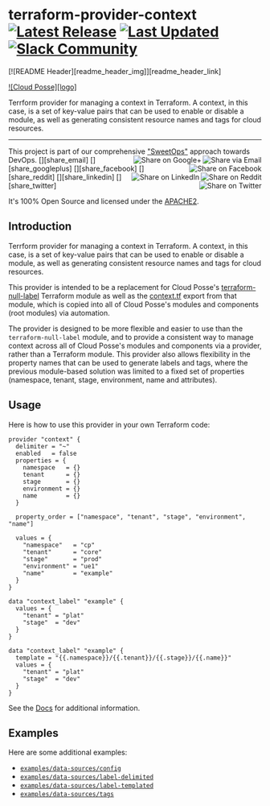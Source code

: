 
<!-- markdownlint-disable -->
# terraform-provider-context [![Latest Release](https://img.shields.io/github/release/cloudposse/terraform-provider-context.svg?style=for-the-badge)](https://github.com/cloudposse/terraform-provider-context/releases/latest) [![Last Updated](https://img.shields.io/github/last-commit/cloudposse/terraform-provider-context.svg?style=for-the-badge)](https://github.com/cloudposse/terraform-provider-context/commits) [![Slack Community](https://slack.cloudposse.com/for-the-badge.svg)](https://slack.cloudposse.com)
<!-- markdownlint-restore -->

[![README Header][readme_header_img]][readme_header_link]

[![Cloud Posse][logo]](https://cpco.io/homepage)

<!--




  ** DO NOT EDIT THIS FILE
  **
  ** This file was automatically generated by the `build-harness`.
  ** 1) Make all changes to `README.yaml`
  ** 2) Run `make init` (you only need to do this once)
  ** 3) Run`make readme` to rebuild this file.
  **
  ** (We maintain HUNDREDS of open source projects. This is how we maintain our sanity.)
  **





-->

Terrform provider for managing a context in Terraform. A context, in this case, is a set of key-value pairs that can
be used to enable or disable a module, as well as generating consistent resource names and tags for cloud resources.

---

This project is part of our comprehensive ["SweetOps"](https://cpco.io/sweetops) approach towards DevOps.
[<img align="right" title="Share via Email" src="https://docs.cloudposse.com/images/ionicons/ios-email-outline-2.0.1-16x16-999999.svg"/>][share_email]
[<img align="right" title="Share on Google+" src="https://docs.cloudposse.com/images/ionicons/social-googleplus-outline-2.0.1-16x16-999999.svg" />][share_googleplus]
[<img align="right" title="Share on Facebook" src="https://docs.cloudposse.com/images/ionicons/social-facebook-outline-2.0.1-16x16-999999.svg" />][share_facebook]
[<img align="right" title="Share on Reddit" src="https://docs.cloudposse.com/images/ionicons/social-reddit-outline-2.0.1-16x16-999999.svg" />][share_reddit]
[<img align="right" title="Share on LinkedIn" src="https://docs.cloudposse.com/images/ionicons/social-linkedin-outline-2.0.1-16x16-999999.svg" />][share_linkedin]
[<img align="right" title="Share on Twitter" src="https://docs.cloudposse.com/images/ionicons/social-twitter-outline-2.0.1-16x16-999999.svg" />][share_twitter]




It's 100% Open Source and licensed under the [APACHE2](LICENSE).












## Introduction

Terrform provider for managing a context in Terraform. A context, in this case, is a set of key-value pairs that can
be used to enable or disable a module, as well as generating consistent resource names and tags for cloud resources.

This provider is intended to be a replacement for Cloud Posse's
[terraform-null-label](https://github.com/cloudposse/terraform-null-label) Terraform module as well as the
[context.tf](https://github.com/cloudposse/terraform-null-label/blob/main/exports/context.tf) export from that module,
which is copied into all of Cloud Posse's modules and components (root modules) via automation.

The provider is designed to be more flexible and easier to use than the `terraform-null-label` module, and to provide
a consistent way to manage context across all of Cloud Posse's modules and components via a provider, rather than a
Terraform module. This provider also allows flexibility in the property names that can be used to generate labels and
tags, where the previous module-based solution was limited to a fixed set of properties (namespace, tenant, stage,
environment, name and attributes).





## Usage



Here is how to use this provider in your own Terraform code:

```hcl
provider "context" {
  delimiter = "~"
  enabled   = false
  properties = {
    namespace   = {}
    tenant      = {}
    stage       = {}
    environment = {}
    name        = {}
  }

  property_order = ["namespace", "tenant", "stage", "environment", "name"]

  values = {
    "namespace"   = "cp"
    "tenant"      = "core"
    "stage"       = "prod"
    "environment" = "ue1"
    "name"        = "example"
  }
}

data "context_label" "example" {
  values = {
    "tenant" = "plat"
    "stage"  = "dev"
  }
}

data "context_label" "example" {
  template = "{{.namespace}}/{{.tenant}}/{{.stage}}/{{.name}}"
  values = {
    "tenant" = "plat"
    "stage"  = "dev"
  }
}
```
See the [Docs](./docs) for additional information.




## Examples


Here are some additional examples:

- [`examples/data-sources/config`](/examples/data-sources/config/)
- [`examples/data-sources/label-delimited`](/examples/data-sources/label-delimited/)
- [`examples/data-sources/label-templated`](/examples/data-sources/label-templated/)
- [`examples/data-sources/tags`](/examples/data-sources/tags/)
